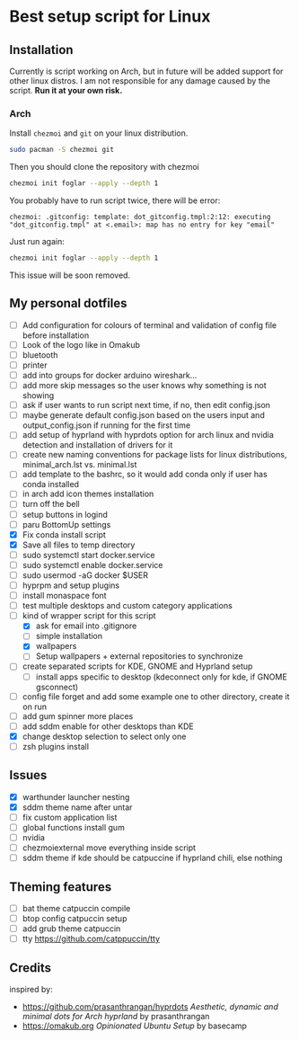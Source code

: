 # Best setup script for Linux

## Installation

Currently is script working on Arch, but in future will be added support for other linux distros.
I am not responsible for any damage caused by the script. **Run it at your own risk.**

### Arch

Install `chezmoi` and `git` on your linux distribution.

```bash
sudo pacman -S chezmoi git
```

Then you should clone the repository with chezmoi

```bash
chezmoi init foglar --apply --depth 1
```

You probably have to run script twice, there will be error:

```error
chezmoi: .gitconfig: template: dot_gitconfig.tmpl:2:12: executing "dot_gitconfig.tmpl" at <.email>: map has no entry for key "email"
```

Just run again:

```bash
chezmoi init foglar --apply --depth 1
```

This issue will be soon removed.

## My personal dotfiles

- [ ] Add configuration for colours of terminal and validation of config file before installation
- [ ] Look of the logo like in Omakub
- [ ] bluetooth
- [ ] printer
- [ ] add into groups for docker arduino wireshark...
- [ ] add more skip messages so the user knows why something is not showing
- [ ] ask if user wants to run script next time, if no, then edit config.json
- [ ] maybe generate default config.json based on the users input and output_config.json if running for the first time
- [ ] add setup of hyprland with hyprdots option for arch linux and nvidia detection and installation of drivers for it
- [ ] create new naming conventions for package lists for linux distributions, minimal_arch.lst vs. minimal.lst
- [ ] add template to the bashrc, so it would add conda only if user has conda installed
- [ ] in arch add icon themes installation
- [ ] turn off the bell
- [ ] setup buttons in logind
- [ ] paru BottomUp settings
- [x] Fix conda install script
- [x] Save all files to temp directory
- [ ] sudo systemctl start docker.service
- [ ] sudo systemctl enable docker.service
- [ ] sudo usermod -aG docker $USER
- [ ] hyprpm and setup plugins
- [ ] install monaspace font
- [ ] test multiple desktops and custom category applications
- [ ] kind of wrapper script for this script
    - [x] ask for email into .gitignore
    - [ ] simple installation
    - [x] wallpapers
    - [ ] Setup wallpapers + external repositories to synchronize
- [ ] create separated scripts for KDE, GNOME and Hyprland setup
    - [ ] install apps specific to desktop (kdeconnect only for kde, if GNOME gsconnect)
- [ ] config file forget and add some example one to other directory, create it on run
- [ ] add gum spinner more places
- [ ] add sddm enable for other desktops than KDE
- [x] change desktop selection to select only one
- [ ] zsh plugins install

## Issues

- [x] warthunder launcher nesting
- [x] sddm theme name after untar
- [ ] fix custom application list
- [ ] global functions install gum
- [ ] nvidia
- [ ] chezmoiexternal move everything inside script
- [ ] sddm theme if kde should be catpuccine if hyprland chili, else nothing

## Theming features

- [ ] bat theme catpuccin compile
- [ ] btop config catpuccin setup
- [ ] add grub theme catpuccin
- [ ] tty <https://github.com/catppuccin/tty>

## Credits

inspired by:

- <https://github.com/prasanthrangan/hyprdots> *Aesthetic, dynamic and minimal dots for Arch hyprland* by prasanthrangan
- <https://omakub.org> *Opinionated Ubuntu Setup* by basecamp
